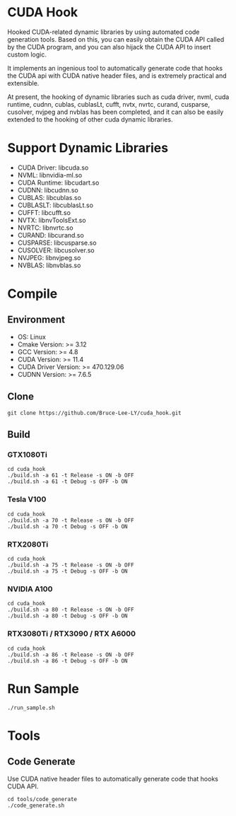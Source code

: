 # CUDA Hook
Hooked CUDA-related dynamic libraries by using automated code generation tools. Based on this, you can easily obtain the CUDA API called by the CUDA program, and you can also hijack the CUDA API to insert custom logic.

It implements an ingenious tool to automatically generate code that hooks the CUDA api with CUDA native header files, and is extremely practical and extensible.

At present, the hooking of dynamic libraries such as cuda driver, nvml, cuda runtime, cudnn, cublas, cublasLt, cufft, nvtx, nvrtc, curand, cusparse, cusolver, nvjpeg and nvblas has been completed, and it can also be easily extended to the hooking of other cuda dynamic libraries.

# Support Dynamic Libraries
- CUDA Driver: libcuda.so
- NVML: libnvidia-ml.so
- CUDA Runtime: libcudart.so
- CUDNN: libcudnn.so
- CUBLAS: libcublas.so
- CUBLASLT: libcublasLt.so
- CUFFT: libcufft.so
- NVTX: libnvToolsExt.so
- NVRTC: libnvrtc.so
- CURAND: libcurand.so
- CUSPARSE: libcusparse.so
- CUSOLVER: libcusolver.so
- NVJPEG: libnvjpeg.so
- NVBLAS: libnvblas.so

# Compile
## Environment
- OS: Linux
- Cmake Version: >= 3.12
- GCC Version: >= 4.8
- CUDA Version: >= 11.4 
- CUDA Driver Version: >= 470.129.06 
- CUDNN Version: >= 7.6.5 

## Clone
```
git clone https://github.com/Bruce-Lee-LY/cuda_hook.git
```

## Build
### GTX1080Ti
```
cd cuda_hook
./build.sh -a 61 -t Release -s ON -b OFF
./build.sh -a 61 -t Debug -s OFF -b ON
```

### Tesla V100
```
cd cuda_hook
./build.sh -a 70 -t Release -s ON -b OFF
./build.sh -a 70 -t Debug -s OFF -b ON
```

### RTX2080Ti
```
cd cuda_hook
./build.sh -a 75 -t Release -s ON -b OFF
./build.sh -a 75 -t Debug -s OFF -b ON
```

### NVIDIA A100
```
cd cuda_hook
./build.sh -a 80 -t Release -s ON -b OFF
./build.sh -a 80 -t Debug -s OFF -b ON
```

### RTX3080Ti / RTX3090 / RTX A6000
```
cd cuda_hook
./build.sh -a 86 -t Release -s ON -b OFF
./build.sh -a 86 -t Debug -s OFF -b ON
```

# Run Sample
```
./run_sample.sh
```

# Tools
## Code Generate
Use CUDA native header files to automatically generate code that hooks CUDA API.
```
cd tools/code_generate
./code_generate.sh
```
